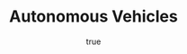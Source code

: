 ---
type: "home-page-section"
title: "Autonomous Vehicles"
sub_title: "HANDS-FREE DRIVING"
description: "Connected and automated vehicles are about to usher in a whole new transportation experience. AECOM is studying, planning and readying the infrastructure, programs and support to make self-driving cars, buses and trucks a safe reality around the world."
bg_image: "future_hero_automated_vehicles.jpg"
menu_order: 2
author:
    image: "veronicasiranosian-thumb-web.jpg"
    name: "Veronica Siranosian"
    position: "Vice President"
    testimonials: "As we address infrastructure challenges, we must consider the possible and not be limited by the tools and solutions available today. For example, how will autonomous vehicles co-exist with light rail and other transit systems in 10 or 20 years and what impact will this have on our built environment? Our imagination and technical skills drive our solutions."
---
